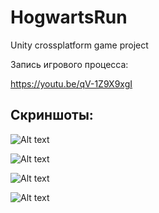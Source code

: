 # HogwartsRun
Unity crossplatform game project

Запись игрового процесса: 

https://youtu.be/qV-1Z9X9xgI

## Скриншоты:

![Alt text](https://github.com/GARFILD1000/HogwartsRun/blob/master/Screenshots/Screenshot_2019-05-08-11-01-09.png?raw=true "Скриншот")

![Alt text](https://github.com/GARFILD1000/HogwartsRun/blob/master/Screenshots/Screenshot_2019-05-08-11-02-17.png?raw=true"Скриншот")

![Alt text](https://github.com/GARFILD1000/HogwartsRun/blob/master/Screenshots/Screenshot_2019-05-08-11-06-32.png?raw=true "Скриншот")

![Alt text](https://github.com/GARFILD1000/HogwartsRun/blob/master/Screenshots/Screenshot_2019-05-08-11-07-04.png?raw=true "Скриншот")
